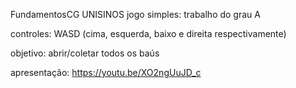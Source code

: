 FundamentosCG UNISINOS
jogo simples: trabalho do grau A

controles:
WASD (cima, esquerda, baixo e direita respectivamente)

objetivo: abrir/coletar todos os baús

apresentação:
https://youtu.be/XO2ngUuJD_c